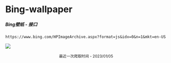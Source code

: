 # Bing-wallpaper

##### Bing壁纸 - 接口

```shell
https://www.bing.com/HPImageArchive.aspx?format=js&idx=0&n=1&mkt=en-US
```

 ![](https://s.cn.bing.net/th?id=OHR.Perihelion_EN-CN9143824587_1920x1080.jpg)

<p align='center' >
    <small>
        最近一次爬取时间 - 2023/01/05
    </small>
</p>
